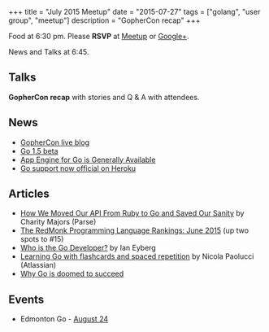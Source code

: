 +++
title = "July 2015 Meetup"
date = "2015-07-27"
tags = ["golang", "user group", "meetup"]
description = "GopherCon recap"
+++

Food at 6:30 pm. Please **RSVP** at [Meetup](http://www.meetup.com/startupedmonton/events/223296425/) or [Google+](https://plus.google.com/u/0/events/cdjv1ghv7mube3lerp5j4nuhtmo?authkey=CLWp67i4sb-m6wE).

News and Talks at 6:45.

## Talks

**GopherCon recap** with stories and Q & A with attendees.

## News

* [GopherCon live blog](https://sourcegraph.com/blog/live/gophercon2015/)
* [Go 1.5 beta](http://tip.golang.org/doc/go1.5)
* [App Engine for Go is Generally Available](http://googlecloudplatform.blogspot.ca/2015/07/App-Engine-for-Go-is-Generally-Available.html)
* [Go support now official on Heroku](https://blog.heroku.com/archives/2015/7/7/go_support_now_official_on_heroku)

## Articles

* [How We Moved Our API From Ruby to Go and Saved Our Sanity](http://blog.parse.com/learn/how-we-moved-our-api-from-ruby-to-go-and-saved-our-sanity/) by Charity Majors (Parse)
* [The RedMonk Programming Language Rankings: June 2015](http://redmonk.com/sogrady/2015/07/01/language-rankings-6-15/) (up two spots to #15)
* [Who is the Go Developer?](http://thenewstack.io/who-is-the-go-developer/) by Ian Eyberg
* [Learning Go with flashcards and spaced repetition](https://developer.atlassian.com/blog/2015/06/golang-flashcards-and-spaced-repetition/) by Nicola Paolucci (Atlassian)
* [Why Go is doomed to succeed](https://texlution.com/post/why-go-is-doomed-to-succeed/)

## Events

* Edmonton Go - [August 24](http://www.meetup.com/startupedmonton/events/qfwsfhytlbgc/)
